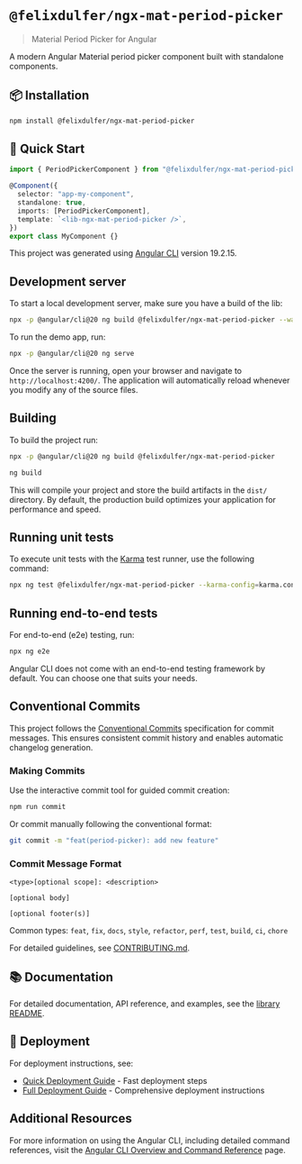 # `@felixdulfer/ngx-mat-period-picker`

> Material Period Picker for Angular

A modern Angular Material period picker component built with standalone components.

## 📦 Installation

```bash
npm install @felixdulfer/ngx-mat-period-picker
```

## 🚀 Quick Start

```typescript
import { PeriodPickerComponent } from "@felixdulfer/ngx-mat-period-picker";

@Component({
  selector: "app-my-component",
  standalone: true,
  imports: [PeriodPickerComponent],
  template: `<lib-ngx-mat-period-picker />`,
})
export class MyComponent {}
```

This project was generated using [Angular CLI](https://github.com/angular/angular-cli) version 19.2.15.

## Development server

To start a local development server, make sure you have a build of the lib:

```bash
npx -p @angular/cli@20 ng build @felixdulfer/ngx-mat-period-picker --watch
```

To run the demo app, run:

```bash
npx -p @angular/cli@20 ng serve
```

Once the server is running, open your browser and navigate to `http://localhost:4200/`. The application will automatically reload whenever you modify any of the source files.

## Building

To build the project run:

```bash
npx -p @angular/cli@20 ng build @felixdulfer/ngx-mat-period-picker
```

```bash
ng build
```

This will compile your project and store the build artifacts in the `dist/` directory. By default, the production build optimizes your application for performance and speed.

## Running unit tests

To execute unit tests with the [Karma](https://karma-runner.github.io) test runner, use the following command:

```bash
npx ng test @felixdulfer/ngx-mat-period-picker --karma-config=karma.conf.js --browsers=Firefox
```

## Running end-to-end tests

For end-to-end (e2e) testing, run:

```bash
npx ng e2e
```

Angular CLI does not come with an end-to-end testing framework by default. You can choose one that suits your needs.

## Conventional Commits

This project follows the [Conventional Commits](https://www.conventionalcommits.org/) specification for commit messages. This ensures consistent commit history and enables automatic changelog generation.

### Making Commits

Use the interactive commit tool for guided commit creation:

```bash
npm run commit
```

Or commit manually following the conventional format:

```bash
git commit -m "feat(period-picker): add new feature"
```

### Commit Message Format

```
<type>[optional scope]: <description>

[optional body]

[optional footer(s)]
```

Common types: `feat`, `fix`, `docs`, `style`, `refactor`, `perf`, `test`, `build`, `ci`, `chore`

For detailed guidelines, see [CONTRIBUTING.md](CONTRIBUTING.md).

## 📚 Documentation

For detailed documentation, API reference, and examples, see the [library README](projects/ngx-mat-period-picker/README.md).

## 🚀 Deployment

For deployment instructions, see:

- [Quick Deployment Guide](QUICK_DEPLOY.md) - Fast deployment steps
- [Full Deployment Guide](DEPLOYMENT.md) - Comprehensive deployment instructions

## Additional Resources

For more information on using the Angular CLI, including detailed command references, visit the [Angular CLI Overview and Command Reference](https://angular.dev/tools/cli) page.
